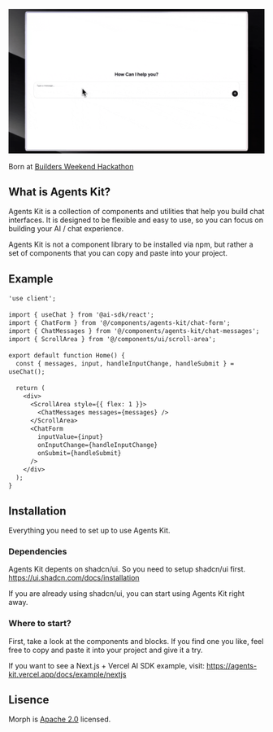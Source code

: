 
![Agents Kit](/assets/agents-kit2.gif)

Born at [Builders Weekend Hackathon](https://www.buildersweekend.co/)

## What is Agents Kit?

Agents Kit is a collection of components and utilities that help you build chat interfaces. It is designed to be flexible and easy to use, so you can focus on building your AI / chat experience.

Agents Kit is not a component library to be installed via npm, but rather a set of components that you can copy and paste into your project.

## Example

```tsx
'use client';

import { useChat } from '@ai-sdk/react';
import { ChatForm } from '@/components/agents-kit/chat-form';
import { ChatMessages } from '@/components/agents-kit/chat-messages';
import { ScrollArea } from '@/components/ui/scroll-area';

export default function Home() {
  const { messages, input, handleInputChange, handleSubmit } = useChat();

  return (
    <div>
      <ScrollArea style={{ flex: 1 }}>
        <ChatMessages messages={messages} />
      </ScrollArea>
      <ChatForm
        inputValue={input}
        onInputChange={handleInputChange}
        onSubmit={handleSubmit}
      />
    </div>
  );
}
```

## Installation

Everything you need to set up to use Agents Kit.

### Dependencies

Agents Kit depents on shadcn/ui. So you need to setup shadcn/ui first. https://ui.shadcn.com/docs/installation

If you are already using shadcn/ui, you can start using Agents Kit right away.

### Where to start?
First, take a look at the components and blocks. If you find one you like, feel free to copy and paste it into your project and give it a try.

If you want to see a Next.js + Vercel AI SDK example, visit: https://agents-kit.vercel.app/docs/example/nextjs

## Lisence

Morph is [Apache 2.0](https://www.apache.org/licenses/LICENSE-2.0) licensed.